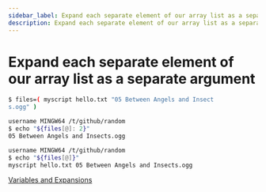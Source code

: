 ```yaml
---
sidebar_label: Expand each separate element of our array list as a separate argument
description: Expand each separate element of our array list as a separate argument.
---
```


# Expand each separate element of our array list as a separate argument

```bash
$ files=( myscript hello.txt "05 Between Angels and Insect
s.ogg" )

username MINGW64 /t/github/random
$ echo "${files[@]: 2}"
05 Between Angels and Insects.ogg

username MINGW64 /t/github/random
$ echo "${files[@]}"
myscript hello.txt 05 Between Angels and Insects.ogg
```

[Variables and Expansions](https://guide.bash.academy/expansions/#toc5)
